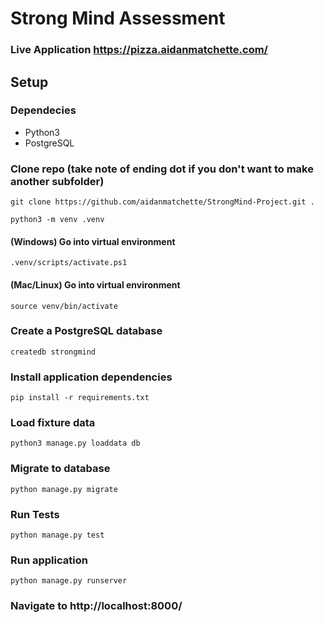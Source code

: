 # Strong Mind Assessment

### Live Application https://pizza.aidanmatchette.com/

## Setup

### Dependecies
- Python3
- PostgreSQL


### Clone repo (take note of ending dot if you don't want to make another subfolder)
~~~
git clone https://github.com/aidanmatchette/StrongMind-Project.git .
~~~

~~~
python3 -m venv .venv
~~~

#### (Windows) Go into virtual environment
~~~
.venv/scripts/activate.ps1
~~~

#### (Mac/Linux) Go into virtual environment
~~~
source venv/bin/activate
~~~

### Create a PostgreSQL database
~~~
createdb strongmind
~~~

### Install application dependencies
~~~.ve
pip install -r requirements.txt
~~~

### Load fixture data
~~~
python3 manage.py loaddata db
~~~

### Migrate to database
~~~
python manage.py migrate
~~~

### Run Tests
~~~
python manage.py test
~~~

### Run application 
~~~
python manage.py runserver
~~~

### Navigate to http://localhost:8000/
